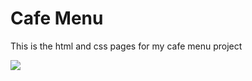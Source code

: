 # Cafe Menu 
This is the html and css pages for my cafe menu project 

<img src="CafeMenu.png"></img>
